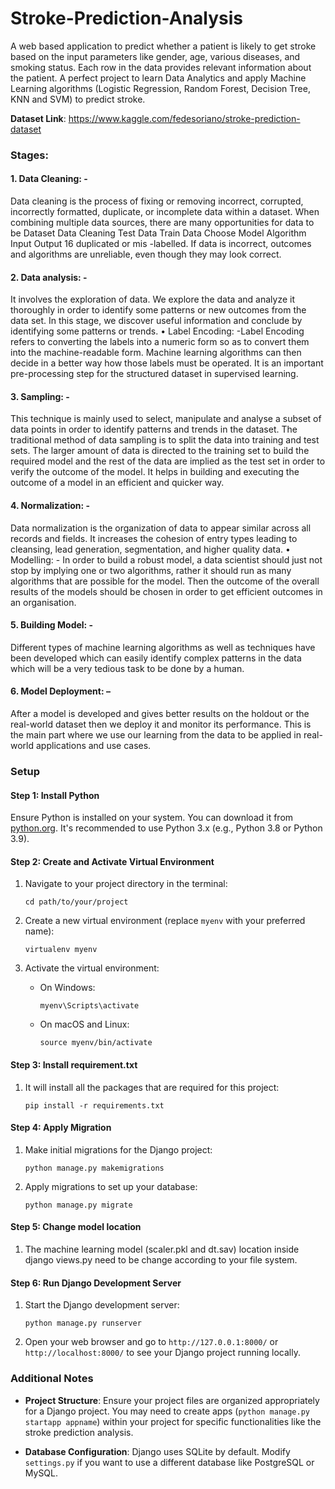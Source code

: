 # Stroke-Prediction-Analysis
A web based application to predict whether a patient is likely to get stroke based on the input parameters like gender, age, various diseases, and smoking status. Each row in the data provides relevant information about the patient.
A perfect project to learn Data Analytics and apply Machine Learning algorithms (Logistic Regression, Random Forest, Decision Tree, KNN and SVM) to predict stroke.

**Dataset Link**: https://www.kaggle.com/fedesoriano/stroke-prediction-dataset

### Stages:
#### 1. Data Cleaning: - 
Data cleaning is the process of fixing or removing incorrect, corrupted, incorrectly formatted, duplicate, or incomplete data within a dataset. When combining multiple data sources, there are many opportunities for data to be
Dataset
Data Cleaning
Test Data
Train Data
Choose Model
Algorithm
Input
Output
16
duplicated or mis
-labelled. If data is incorrect, outcomes and algorithms are unreliable, even though they may look correct.
#### 2. Data analysis: - 
It involves the exploration of data. We explore the data and analyze it thoroughly in order to identify some patterns or new outcomes from the data set. In this stage, we discover useful information and conclude by identifying some patterns or trends. • Label Encoding: -Label Encoding refers to converting the labels into a numeric form so as to convert them into the machine-readable form. Machine learning algorithms can then decide in a better way how those labels must be operated. It is an important pre-processing step for the structured dataset in supervised learning.
#### 3. Sampling: -
This technique is mainly used to select, manipulate and analyse a subset of data points in order to identify patterns and trends in the dataset. The traditional method of data sampling is to split the data into training and test sets. The larger amount of data is directed to the training set to build the required model and the rest of the data are implied as the test set in order to verify the outcome of the model. It helps in building and executing the outcome of a model in an efficient and quicker way.
#### 4. Normalization: -
Data normalization is the organization of data to appear similar across all records and fields. It increases the cohesion of entry types leading to cleansing, lead generation, segmentation, and higher quality data. • Modelling: - In order to build a robust model, a data scientist should just not stop by implying one or two algorithms, rather it should run as many algorithms that are possible for the model. Then the outcome of the overall results of the models should be chosen in order to get efficient outcomes in an organisation.
#### 5. Building Model: - 
Different types of machine learning algorithms as well as techniques have been developed which can easily identify complex patterns in the data which will be a very tedious task to be done by a human.
#### 6. Model Deployment: – 
After a model is developed and gives better results on the holdout or the real-world dataset then we deploy it and monitor its performance. This is the main part where we use our learning from the data to be applied in real-world applications and use cases.

### Setup

#### Step 1: Install Python

Ensure Python is installed on your system. You can download it from [python.org](https://www.python.org/downloads/). It's recommended to use Python 3.x (e.g., Python 3.8 or Python 3.9).


#### Step 2: Create and Activate Virtual Environment

1. Navigate to your project directory in the terminal:
   ```
   cd path/to/your/project
   ```

2. Create a new virtual environment (replace `myenv` with your preferred name):
   ```
   virtualenv myenv
   ```

3. Activate the virtual environment:
   - On Windows:
     ```
     myenv\Scripts\activate
     ```
   - On macOS and Linux:
     ```
     source myenv/bin/activate
     ```

#### Step 3: Install requirement.txt

1. It will install all the packages that are required for this project:
   ```
   pip install -r requirements.txt
   ```

#### Step 4: Apply Migration 
1. Make initial migrations for the Django project:
   ```
   python manage.py makemigrations
   ```

2. Apply migrations to set up your database:
   ```
   python manage.py migrate
   ```

#### Step 5: Change model location 
1. The machine learning model (scaler.pkl and dt.sav) location inside django views.py need to be change according to your file system.
   
#### Step 6: Run Django Development Server

1. Start the Django development server:
   ```
   python manage.py runserver
   ```

2. Open your web browser and go to `http://127.0.0.1:8000/` or `http://localhost:8000/` to see your Django project running locally.

### Additional Notes

- **Project Structure**: Ensure your project files are organized appropriately for a Django project. You may need to create apps (`python manage.py startapp appname`) within your project for specific functionalities like the stroke prediction analysis.
  
- **Database Configuration**: Django uses SQLite by default. Modify `settings.py` if you want to use a different database like PostgreSQL or MySQL.

